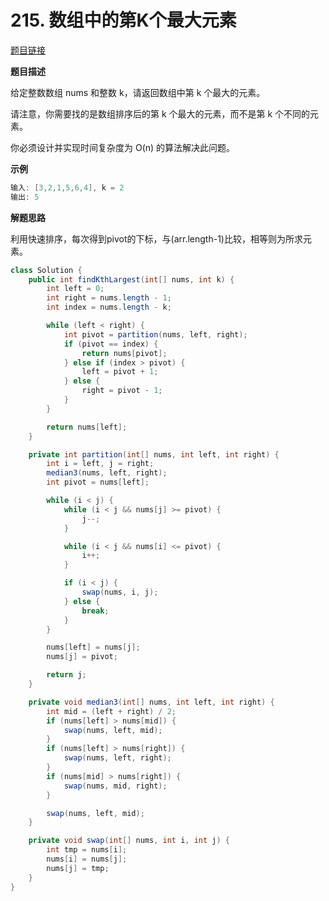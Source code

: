 # 215. 数组中的第K个最大元素

[题目链接](https://leetcode.cn/problems/kth-largest-element-in-an-array/)

**题目描述**

给定整数数组 nums 和整数 k，请返回数组中第 k 个最大的元素。

请注意，你需要找的是数组排序后的第 k 个最大的元素，而不是第 k 个不同的元素。

你必须设计并实现时间复杂度为 O(n) 的算法解决此问题。

**示例**

```java
输入: [3,2,1,5,6,4], k = 2
输出: 5
```

**解题思路**

利用快速排序，每次得到pivot的下标，与(arr.length-1)比较，相等则为所求元素。

```java
class Solution {
    public int findKthLargest(int[] nums, int k) {
        int left = 0;
        int right = nums.length - 1;
        int index = nums.length - k;

        while (left < right) {
            int pivot = partition(nums, left, right);
            if (pivot == index) {
                return nums[pivot];
            } else if (index > pivot) {
                left = pivot + 1;
            } else {
                right = pivot - 1;
            }
        }

        return nums[left];
    }

    private int partition(int[] nums, int left, int right) {
        int i = left, j = right;
        median3(nums, left, right);
        int pivot = nums[left];

        while (i < j) {
            while (i < j && nums[j] >= pivot) {
                j--;
            }

            while (i < j && nums[i] <= pivot) {
                i++;
            }

            if (i < j) {
                swap(nums, i, j);
            } else {
                break;
            }
        }

        nums[left] = nums[j];
        nums[j] = pivot;

        return j;
    }

    private void median3(int[] nums, int left, int right) {
        int mid = (left + right) / 2;
        if (nums[left] > nums[mid]) {
            swap(nums, left, mid);
        }
        if (nums[left] > nums[right]) {
            swap(nums, left, right);
        }
        if (nums[mid] > nums[right]) {
            swap(nums, mid, right);
        }

        swap(nums, left, mid);
    }

    private void swap(int[] nums, int i, int j) {
        int tmp = nums[i];
        nums[i] = nums[j];
        nums[j] = tmp;
    }
}
```

